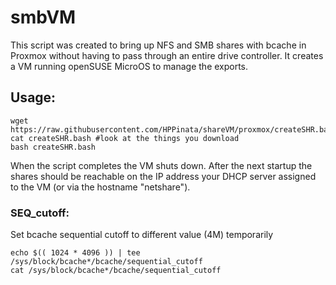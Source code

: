 # smbVM
This script was created to bring up NFS and SMB shares with bcache in Proxmox without having to pass through an entire drive controller. It creates a VM running openSUSE MicroOS to manage the exports.

## Usage:
```
wget https://raw.githubusercontent.com/HPPinata/shareVM/proxmox/createSHR.bash
cat createSHR.bash #look at the things you download
bash createSHR.bash
```

When the script completes the VM shuts down. After the next startup the shares should be reachable on the IP address your DHCP server assigned to the VM (or via the hostname "netshare").

### SEQ_cutoff:
Set bcache sequential cutoff to different value (4M) temporarily
```
echo $(( 1024 * 4096 )) | tee /sys/block/bcache*/bcache/sequential_cutoff
cat /sys/block/bcache*/bcache/sequential_cutoff
```
